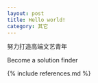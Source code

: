 ```yaml
---
layout: post
title: Hello world!
category: 其它
---
```


努力打造高端文艺青年

Become a solution finder


{% include references.md %}
